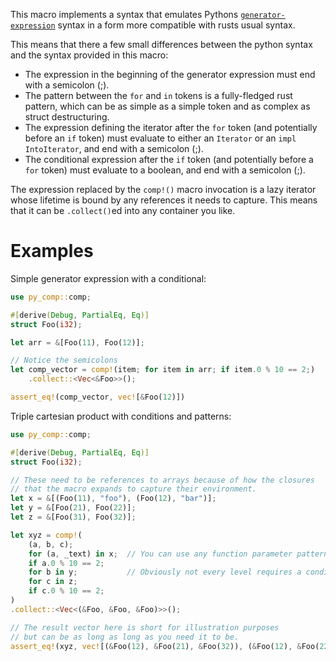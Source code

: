 This macro implements a syntax that emulates Pythons
[`generator-expression`] syntax in a form more compatible with rusts
usual syntax.

This means that there a few small differences between the python syntax
and the syntax provided in this macro:

* The expression in the beginning of the generator expression
  must end with a semicolon (;).
* The pattern between the `for` and `in` tokens is a fully-fledged
  rust pattern, which can be as simple as a simple token and as complex
  as struct destructuring.
* The expression defining the iterator after the `for` token
  (and potentially before an `if` token) must  evaluate to either an
  `Iterator` or an `impl IntoIterator`, and end with a semicolon (;).
* The conditional expression after the `if` token
  (and potentially before a `for` token) must evaluate to a boolean,
  and end with a semicolon (;).

The expression replaced by the `comp!()` macro invocation is a lazy
iterator whose lifetime is bound by any references it needs to capture.
This means that it can be `.collect()`ed into any container you like.

# Examples

Simple generator expression with a conditional:
```rust
use py_comp::comp;

#[derive(Debug, PartialEq, Eq)]
struct Foo(i32);

let arr = &[Foo(11), Foo(12)];

// Notice the semicolons
let comp_vector = comp!(item; for item in arr; if item.0 % 10 == 2;)
    .collect::<Vec<&Foo>>();

assert_eq!(comp_vector, vec![&Foo(12)])
```

Triple cartesian product with conditions and patterns:
```rust
use py_comp::comp;

#[derive(Debug, PartialEq, Eq)]
struct Foo(i32);

// These need to be references to arrays because of how the closures
// that the macro expands to capture their environment.
let x = &[(Foo(11), "foo"), (Foo(12), "bar")];
let y = &[Foo(21), Foo(22)];
let z = &[Foo(31), Foo(32)];

let xyz = comp!(
    (a, b, c);
    for (a, _text) in x;  // You can use any function parameter pattern.
    if a.0 % 10 == 2;
    for b in y;           // Obviously not every level requires a conditional.
    for c in z;
    if c.0 % 10 == 2;
)
.collect::<Vec<(&Foo, &Foo, &Foo)>>();

// The result vector here is short for illustration purposes
// but can be as long as long as you need it to be.
assert_eq!(xyz, vec![(&Foo(12), &Foo(21), &Foo(32)), (&Foo(12), &Foo(22), &Foo(32))])
```

[`generator-expression`]: https://docs.python.org/3/reference/expressions.html#generator-expressions
